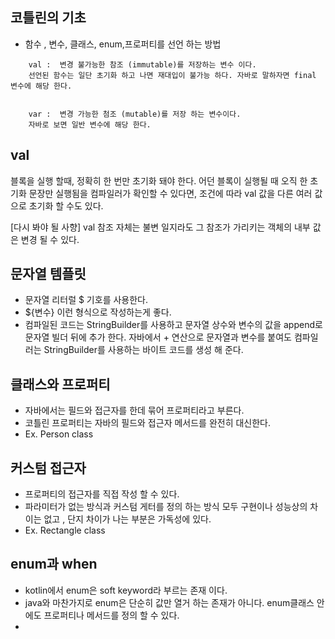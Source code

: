 ## 코틀린의 기초

- 함수 , 변수, 클래스, enum,프로퍼티를 선언 하는 방법
```
    val :  변경 불가능한 참조 (immutable)를 저장하는 변수 이다. 
    선언된 함수는 일단 초기화 하고 나면 재대입이 불가능 하다. 자바로 말하자면 final 변수에 해당 한다. 
   
    
    var :  변경 가능한 첨조 (mutable)를 저장 하는 변수이다. 
    자바로 보면 일반 변수에 해당 한다.   
```

## val 
블록을 실행 할때, 정확히 한 번만 초기화 돼야 한다. 
어던 블록이 실행될 때 오직 한 초기화 문장만 실행됨을 컴파일러가 확인할 수 있다면, 조건에 따라 val 값을
다른 여러 값으로 초기화 할 수도 있다. 

[다시 봐야 될 사향]
val 참조 자체는 불변 일지라도 그 참조가 가리키는 객체의 내부 값은 변경 될 수 있다. 

## 문자열 템플릿

- 문자열 리터럴 $ 기호를 사용한다. 
- ${변수} 이런 형식으로 작성하는게 좋다. 
- 컴파일된 코드는 StringBuilder를 사용하고 문자열 상수와 변수의 값을
append로 문자열 빌더 뒤에 추가 한다. 자바에서 + 연산으로 문자열과 변수를 
붙여도 컴파일러는 StringBuilder를 사용하는 바이트 코드를 생성 해 준다. 


## 클래스와 프로퍼티

- 자바에서는 필드와 접근자를 한데 묶어 프로퍼티라고 부른다. 
- 코틀린 프로퍼티는 자바의 필드와 접근자 메서드를 완전히 대신한다.
- Ex. Person class

## 커스텀 접근자

- 프로퍼티의 접근자를 직접 작성 할 수 있다. 
- 파라미터가 없는 방식과 커스텀 게터를 정의 하는 방식 모두 구현이나 성능상의 
  차이는 없고 , 단지 차이가 나는 부분은 가독성에 있다. 
- Ex. Rectangle class

## enum과 when 
-  kotlin에서 enum은  soft keyword라 부르는 존재 이다. 
-  java와 마찬가지로 enum은 단순히 값만 열거 하는 존재가 아니다. enum클래스 안에도 프로퍼티나 메서드를 정의 할 수 있다. 
- 